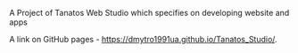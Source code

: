 A Project of Tanatos Web Studio which specifies on developing website and apps

A link on GitHub pages - https://dmytro1991ua.github.io/Tanatos_Studio/.
